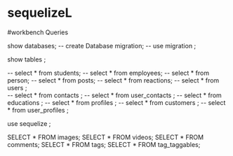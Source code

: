 # sequelizeL

#workbench Queries

show databases;
-- create Database migration;
-- use migration ;

show tables ;

-- select * from students;
-- select * from employees;
-- select * from person;
-- select * from posts;
-- select * from reactions;
-- select * from users ;	
-- select * from contacts ;
-- select * from user_contacts ;
-- select * from educations ;
-- select * from profiles ;
-- select * from customers ;
-- select * from user_profiles ;

use sequelize ;

SELECT * FROM images;
SELECT * FROM videos;
SELECT * FROM comments;
SELECT * FROM tags;
SELECT * FROM tag_taggables;



